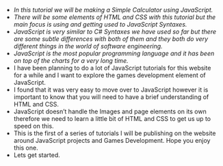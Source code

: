- _In this tutorial we will be making a Simple Calculator using JavaScript._
- _There will be some elements of HTML and CSS with this tutorial but the main focus is using and getting used to JavaScript Syntaxes._
- _JavaScript is very similar to C# Syntaxes we have used so far but there are some subtle differences with both of them and they both do very different things in the world of software engineering._
- _JavaScript is the most popular programming language and it has been on top of the charts for a very long time._
- I have been planning to do a lot of JavaScript tutorials for this website for a while and I want to explore the games development element of JavaScript.
- I found that it was very easy to move over to JavaScript however it is important to know that you will need to have a brief understanding of HTML and CSS.
- JavaScript doesn’t handle the Images and page elements on its own therefore we need to learn a little bit of HTML and CSS to get us up to speed on this.
- This is the first of a series of tutorials I will be publishing on the website around JavaScript projects and Games Development. Hope you enjoy this one.
- Lets get started.
